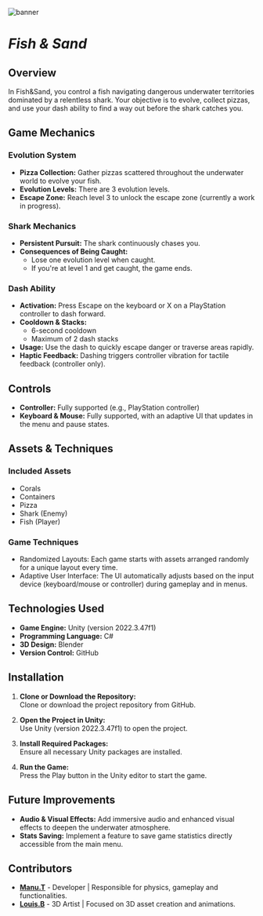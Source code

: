 ![banner](https://github.com/user-attachments/assets/8c54bc63-e853-4489-b453-6547b6fc1d5f)

# *Fish & Sand*

## Overview
In Fish&Sand, you control a fish navigating dangerous underwater territories dominated by a relentless shark. Your objective is to evolve, collect pizzas, and use your dash ability to find a way out before the shark catches you.

## Game Mechanics
### Evolution System
- **Pizza Collection:** Gather pizzas scattered throughout the underwater world to evolve your fish.
- **Evolution Levels:** There are 3 evolution levels.
- **Escape Zone:** Reach level 3 to unlock the escape zone (currently a work in progress).

### Shark Mechanics
- **Persistent Pursuit:** The shark continuously chases you.
- **Consequences of Being Caught:**
  - Lose one evolution level when caught.
  - If you're at level 1 and get caught, the game ends.

### Dash Ability
- **Activation:** Press Escape on the keyboard or X on a PlayStation controller to dash forward.
- **Cooldown & Stacks:**
  - 6-second cooldown
  - Maximum of 2 dash stacks
- **Usage:** Use the dash to quickly escape danger or traverse areas rapidly.
- **Haptic Feedback:** Dashing triggers controller vibration for tactile feedback (controller only).
 
## Controls
- **Controller:** Fully supported (e.g., PlayStation controller)
- **Keyboard & Mouse:** Fully supported, with an adaptive UI that updates in the menu and pause states.

## Assets & Techniques
### Included Assets
- Corals
- Containers
- Pizza
- Shark (Enemy)
- Fish (Player)

### Game Techniques
- Randomized Layouts: Each game starts with assets arranged randomly for a unique layout every time.
- Adaptive User Interface: The UI automatically adjusts based on the input device (keyboard/mouse or controller) during gameplay and in menus.

## Technologies Used
- **Game Engine:** Unity (version 2022.3.47f1)
- **Programming Language:** C#
- **3D Design:** Blender
- **Version Control:** GitHub

## Installation
1. **Clone or Download the Repository:**  
Clone or download the project repository from GitHub.

2. **Open the Project in Unity:**  
Use Unity (version 2022.3.47f1) to open the project.

3. **Install Required Packages:**  
Ensure all necessary Unity packages are installed.

4. **Run the Game:**  
Press the Play button in the Unity editor to start the game.

## Future Improvements
- **Audio & Visual Effects:** Add immersive audio and enhanced visual effects to deepen the underwater atmosphere.
- **Stats Saving:** Implement a feature to save game statistics directly accessible from the main menu.

## Contributors
- **[Manu.T](https://github.com/MrGeyMeurt)** - Developer | Responsible for physics, gameplay and functionalities.
- **[Louis.B](https://github.com/louisbx)** - 3D Artist | Focused on 3D asset creation and animations.
